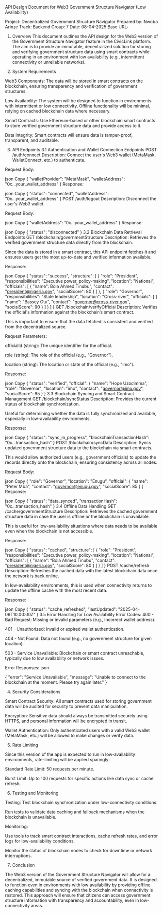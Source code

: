 API Design Document for Web3 Government Structure Navigator (Low Availability)

Project: Decentralized Government Structure Navigator
Prepared by: Nwoba Arinze
Track: Backend
Group: 7
Date: 08-04-2025
Base URL:



1. Overview
This document outlines the API design for the Web3 version of the Government Structure Navigator feature in the CivicLink platform. The aim is to provide an immutable, decentralized solution for storing and verifying government structure data using smart contracts while operating in an environment with low availability (e.g., intermittent connectivity or unreliable networks).

2. System Requirements

Web3 Components: The data will be stored in smart contracts on the blockchain, ensuring transparency and verification of government structures.

Low Availability: The system will be designed to function in environments with intermittent or low connectivity. Offline functionality will be minimal, relying on cached blockchain data where necessary.

Smart Contracts: Use Ethereum-based or other blockchain smart contracts to store verified government structure data and provide access to it.

Data Integrity: Smart contracts will ensure data is tamper-proof, transparent, and auditable.

3. API Endpoints
3.1 Authentication and Wallet Connection Endpoints
POST /auth/connect
Description: Connect the user's Web3 wallet (MetaMask, WalletConnect, etc.) to authenticate.

Request Body:

json
Copy
{
  "walletProvider": "MetaMask",
  "walletAddress": "0x...your_wallet_address"
}
Response:

json
Copy
{
  "status": "connected",
  "walletAddress": "0x...your_wallet_address"
}
POST /auth/logout
Description: Disconnect the user's Web3 wallet.

Request Body:

json
Copy
{
  "walletAddress": "0x...your_wallet_address"
}
Response:

json
Copy
{
  "status": "disconnected"
}
3.2 Blockchain Data Retrieval Endpoints
GET /blockchain/governmentStructure
Description: Retrieves the verified government structure data directly from the blockchain.

Since the data is stored in a smart contract, this API endpoint fetches it and ensures users get the most up-to-date and verified information available.

Response:

json
Copy
{
  "status": "success",
  "structure": [
    {
      "role": "President",
      "responsibilities": "Executive power, policy-making",
      "location": "National",
      "officials": [
        {
          "name": Bola Ahmed Tinubu",
          "contact": "president@nigeria.gov",
          "socialScore": 80
        }
      ]
    },
    {
      "role": "Governor",
      "responsibilities": "State leadership",
      "location": "Cross-river",
      "officials": [
        {
          "name": "Bassey Otu",
          "contact": "governor@cross-river.gov",
          "socialScore": 90
        }
      ]
    }
  ]
}
GET /blockchain/verifyOfficial
Description: Verifies the official's information against the blockchain’s smart contract.

This is important to ensure that the data fetched is consistent and verified from the decentralized source.

Request Parameters:

officialId (string): The unique identifier for the official.

role (string): The role of the official (e.g., "Governor").

location (string): The location or state of the official (e.g., "imo").

Response:

json
Copy
{
  "status": "verified",
  "official": {
    "name": "Hope Uzodimma",
    "role": "Governor",
    "location": "imo",
    "contact": "governor@imo.gov",
    "socialScore": 85
  }
}
3.3 Blockchain Syncing and Smart Contract Management
GET /blockchain/syncStatus
Description: Provides the current status of blockchain synchronization.

Useful for determining whether the data is fully synchronized and available, especially in low-availability environments.

Response:

json
Copy
{
  "status": "sync_in_progress",
  "blockchainTransactionHash": "0x...transaction_hash"
}
POST /blockchain/syncData
Description: Syncs updated government structure data to the blockchain via smart contracts.

This would allow authorized users (e.g., government officials) to update the records directly onto the blockchain, ensuring consistency across all nodes.

Request Body:

json
Copy
{
  "role": "Governor",
  "location": "Enugu",
  "official": {
    "name": "Peter Mba",
    "contact": "governor@enugu.gov",
    "socialScore": 85
  }
}
Response:

json
Copy
{
  "status": "data_synced",
  "transactionHash": "0x...transaction_hash"
}
3.4 Offline Data Handling
GET /cache/governmentStructure
Description: Retrieves the cached government structure data in case the user is offline or the blockchain is unavailable.

This is useful for low-availability situations where data needs to be available even when the blockchain is not accessible.

Response:

json
Copy
{
  "status": "cached",
  "structure": [
    {
      "role": "President",
      "responsibilities": "Executive power, policy-making",
      "location": "National",
      "officials": [
        {
          "name": “Bola Ahmed Tinubu",
          "contact": "president@nigeria.gov",
          "socialScore": 80
        }
      ]
    }
  ]
}
POST /cache/refresh
Description: Refreshes the cached data with the latest blockchain data once the network is back online.

In low-availability environments, this is used when connectivity returns to update the offline cache with the most recent data.

Response:

json
Copy
{
  "status": "cache_refreshed",
  "lastUpdated": "2025-04-09T10:00:00Z"
}
3.5 Error Handling for Low Availability
Error Codes:
400 - Bad Request: Missing or invalid parameters (e.g., incorrect wallet address).

401 - Unauthorized: Invalid or expired wallet authentication.

404 - Not Found: Data not found (e.g., no government structure for given location).

503 - Service Unavailable: Blockchain or smart contract unreachable, typically due to low availability or network issues.

Error Responses:
json

{
  "error": "Service Unavailable",
  "message": "Unable to connect to the blockchain at the moment. Please try again later."
}

4. Security Considerations

Smart Contract Security: All smart contracts used for storing government data will be audited for security to prevent data manipulation.

Encryption: Sensitive data should always be transmitted securely using HTTPS, and personal information will be encrypted in transit.

Wallet Authentication: Only authenticated users with a valid Web3 wallet (MetaMask, etc.) will be allowed to make changes or verify data.

5. Rate Limiting

Since this version of the app is expected to run in low-availability environments, rate-limiting will be applied sparingly:

Standard Rate Limit: 50 requests per minute.

Burst Limit: Up to 100 requests for specific actions like data sync or cache refresh.

6. Testing and Monitoring

Testing: Test blockchain synchronization under low-connectivity conditions.

Run tests to validate data caching and fallback mechanisms when the blockchain is unavailable.

Monitoring:

Use tools to track smart contract interactions, cache refresh rates, and error logs for low-availability conditions.

Monitor the status of blockchain nodes to check for downtime or network interruptions.




7. Conclusion

The Web3 version of the Government Structure Navigator will allow for a decentralized, immutable source of verified government data. It is designed to function even in environments with low availability by providing offline caching capabilities and syncing with the blockchain when connectivity is restored. This approach will ensure that citizens can access government structure information with transparency and accountability, even in low-connectivity areas.
